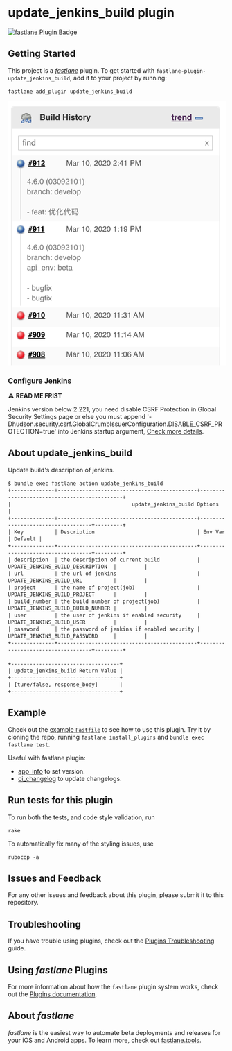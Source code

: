 # update_jenkins_build plugin

[![fastlane Plugin Badge](https://rawcdn.githack.com/fastlane/fastlane/master/fastlane/assets/plugin-badge.svg)](https://rubygems.org/gems/fastlane-plugin-update_jenkins_build)

## Getting Started

This project is a [_fastlane_](https://github.com/fastlane/fastlane) plugin. To get started with `fastlane-plugin-update_jenkins_build`, add it to your project by running:

```bash
fastlane add_plugin update_jenkins_build
```

![screenshot](screenshot.png)

### Configure Jenkins

⚠️ **READ ME FRIST**

Jenkins version below 2.221, you need disable CSRF Protection in Global Security Settings page or
else you must append '-Dhudson.security.csrf.GlobalCrumbIssuerConfiguration.DISABLE_CSRF_PROTECTION=true' into Jenkins startup argument, [Check more details](https://github.com/icyleaf/fastlane-plugin-update_jenkins_build/issues/2).

## About update_jenkins_build

Update build's description of jenkins.

```
$ bundle exec fastlane action update_jenkins_build
+--------------+---------------------------------------------+-----------------------------------+---------+
|                                       update_jenkins_build Options                                       |
+--------------+---------------------------------------------+-----------------------------------+---------+
| Key          | Description                                 | Env Var                           | Default |
+--------------+---------------------------------------------+-----------------------------------+---------+
| description  | the description of current build            | UPDATE_JENKINS_BUILD_DESCRIPTION  |         |
| url          | the url of jenkins                          | UPDATE_JENKINS_BUILD_URL          |         |
| project      | the name of project(job)                    | UPDATE_JENKINS_BUILD_PROJECT      |         |
| build_number | the build number of project(job)            | UPDATE_JENKINS_BUILD_BUILD_NUMBER |         |
| user         | the user of jenkins if enabled security     | UPDATE_JENKINS_BUILD_USER         |         |
| password     | the password of jenkins if enabled security | UPDATE_JENKINS_BUILD_PASSWORD     |         |
+--------------+---------------------------------------------+-----------------------------------+---------+

+-----------------------------------+
| update_jenkins_build Return Value |
+-----------------------------------+
| [ture/false, response_body]       |
+-----------------------------------+
```

## Example

Check out the [example `Fastfile`](fastlane/Fastfile) to see how to use this plugin. Try it by cloning the repo, running `fastlane install_plugins` and `bundle exec fastlane test`.

Useful with fastlane plugin:

- [app_info](https://github.com/icyleaf/fastlane-plugin-app_info) to set version.
- [ci_changelog](https://github.com/icyleaf/fastlane-plugin-ci_changelog/) to update changelogs.

## Run tests for this plugin

To run both the tests, and code style validation, run

```
rake
```

To automatically fix many of the styling issues, use
```
rubocop -a
```

## Issues and Feedback

For any other issues and feedback about this plugin, please submit it to this repository.

## Troubleshooting

If you have trouble using plugins, check out the [Plugins Troubleshooting](https://docs.fastlane.tools/plugins/plugins-troubleshooting/) guide.

## Using _fastlane_ Plugins

For more information about how the `fastlane` plugin system works, check out the [Plugins documentation](https://docs.fastlane.tools/plugins/create-plugin/).

## About _fastlane_

_fastlane_ is the easiest way to automate beta deployments and releases for your iOS and Android apps. To learn more, check out [fastlane.tools](https://fastlane.tools).
